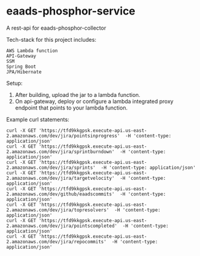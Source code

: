 # eaads-phosphor-service
A rest-api for eaads-phosphor-collector

Tech-stack for this project includes:

    AWS Lambda function
    API-Gateway
    SSM
    Spring Boot
    JPA/Hibernate

Setup:
1. After building, upload the jar to a lambda function.
2. On api-gateway, deploy or configure a lambda integrated proxy endpoint
that points to your lambda function.

Example curl statements:

    curl -X GET 'https://tfd9kkgpsk.execute-api.us-east-2.amazonaws.com/dev/jira/pointsinprogress'  -H 'content-type: application/json'
    curl -X GET 'https://tfd9kkgpsk.execute-api.us-east-2.amazonaws.com/dev/jira/sprintburndown'  -H 'content-type: application/json'
    curl -X GET 'https://tfd9kkgpsk.execute-api.us-east-2.amazonaws.com/dev/jira/sprints'  -H 'content-type: application/json'
    curl -X GET 'https://tfd9kkgpsk.execute-api.us-east-2.amazonaws.com/dev/jira/targetvelocity'  -H 'content-type: application/json'
    curl -X GET 'https://tfd9kkgpsk.execute-api.us-east-2.amazonaws.com/dev/github/eaadscommits'  -H 'content-type: application/json'
    curl -X GET 'https://tfd9kkgpsk.execute-api.us-east-2.amazonaws.com/dev/jira/topresolvers'  -H 'content-type: application/json'
    curl -X GET 'https://tfd9kkgpsk.execute-api.us-east-2.amazonaws.com/dev/jira/pointscompleted'  -H 'content-type: application/json'
    curl -X GET 'https://tfd9kkgpsk.execute-api.us-east-2.amazonaws.com/dev/jira/repocommits'  -H 'content-type: application/json'



